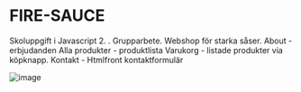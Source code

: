 # FIRE-SAUCE
Skoluppgift i Javascript 2. . Grupparbete. Webshop för starka såser.
About - erbjudanden
Alla produkter - produktlista
Varukorg - listade produkter via köpknapp.
Kontakt - Htmlfront kontaktformulär


![image](https://user-images.githubusercontent.com/91525357/156365760-a9a63144-903c-4687-a7af-ce225756cd5a.png)
